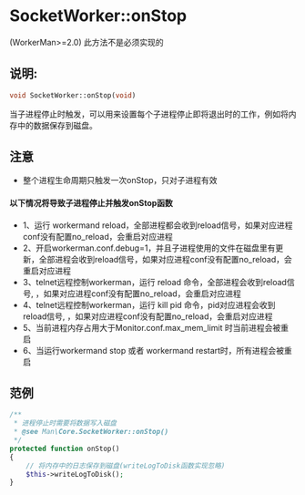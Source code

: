# SocketWorker::onStop
(WorkerMan>=2.0)  此方法不是必须实现的

## 说明:
```php
void SocketWorker::onStop(void)
```

当子进程停止时触发，可以用来设置每个子进程停止即将退出时的工作，例如将内存中的数据保存到磁盘。

## 注意
* 整个进程生命周期只触发一次onStop，只对子进程有效

#### 以下情况将导致子进程停止并触发onStop函数
* 1、运行 workermand reload，全部进程都会收到reload信号，如果对应进程conf没有配置no_reload，会重启对应进程
* 2、开启workerman.conf.debug=1，并且子进程使用的文件在磁盘里有更新，全部进程会收到reload信号，如果对应进程conf没有配置no_reload，会重启对应进程
* 3、telnet远程控制workerman，运行 reload 命令，全部进程会收到reload信号, ，如果对应进程conf没有配置no_reload，会重启对应进程
* 4、telnet远程控制workerman，运行 kill pid 命令，pid对应进程会收到reload信号, ，如果对应进程conf没有配置no_reload，会重启对应进程
* 5、当前进程内存占用大于Monitor.conf.max_mem_limit 时当前进程会被重启
* 6、当运行workermand stop 或者 workermand restart时，所有进程会被重启


## 范例
```php
/**
 * 进程停止时需要将数据写入磁盘
 * @see Man\Core.SocketWorker::onStop()
 */
protected function onStop()
{
    // 将内存中的日志保存到磁盘(writeLogToDisk函数实现忽略)
    $this->writeLogToDisk();
}
```
